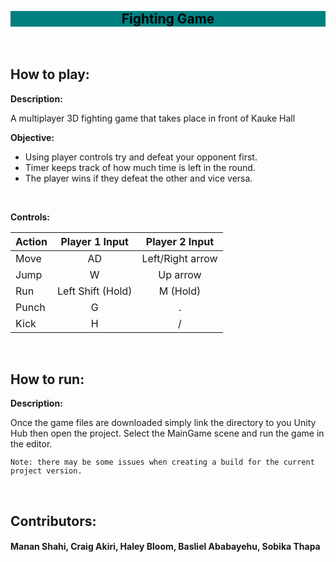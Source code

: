 
<br />
<h2 align="center", style="color:Black; background-color:teal; font-weight: bold">
    Fighting Game
</h2>
<br />

## How to play:
<p>

**Description:**

A multiplayer 3D fighting game that takes place in front of Kauke Hall

**Objective:**

* Using player controls try and defeat your opponent first.
* Timer keeps track of how much time is left in the round.
* The player wins if they defeat the other and vice versa.

<br>

**Controls:**

| Action    | Player 1 Input     | Player 2 Input   |
| :------   |   :---------:      |   :---------:    |
| Move      | AD                 | Left/Right arrow |
| Jump      | W                  | Up arrow         |
| Run       | Left Shift (Hold)  | M  (Hold)        |
| Punch     | G                  | .                |
| Kick      | H                  | /                |


<br />
</p>

## How to run:
<p>

**Description:**

Once the game files are downloaded simply link the directory to you Unity Hub then open the project.
Select the MainGame scene and run the game in the editor.

    Note: there may be some issues when creating a build for the current project version.

<br />
</p>


## Contributors:
#### Manan Shahi, Craig Akiri, Haley Bloom, Basliel Ababayehu, Sobika Thapa
